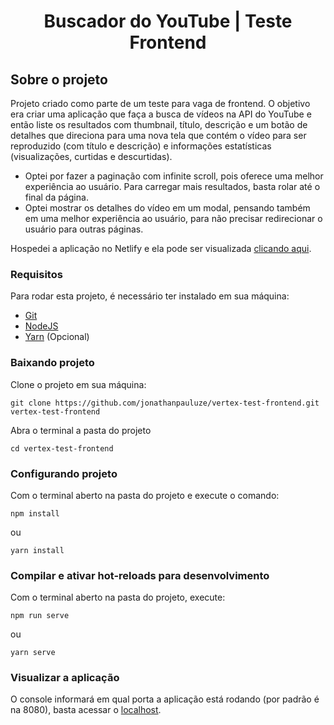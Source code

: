 <h1 align="center">
  Buscador do YouTube | Teste Frontend
</h1>

## Sobre o projeto
Projeto criado como parte de um teste para vaga de frontend. O objetivo era criar uma aplicação que faça a busca de vídeos na API do YouTube e então liste os resultados com thumbnail, título, descrição e um botão de detalhes que direciona para uma nova tela que contém o vídeo para ser reproduzido (com título e descrição) e informações estatísticas (visualizações, curtidas e descurtidas).
- Optei por fazer a paginação com infinite scroll, pois oferece uma melhor experiência ao usuário. Para carregar mais resultados, basta rolar até o final da página.
- Optei mostrar os detalhes do vídeo em um modal, pensando também em uma melhor experiência ao usuário, para não precisar redirecionar o usuário para outras páginas.

Hospedei a aplicação no Netlify e ela pode ser visualizada [clicando aqui](https://busca-youtube.netlify.com).

### Requisitos
Para rodar esta projeto, é necessário ter instalado em sua máquina:
- [Git](https://git-scm.com/)
- [NodeJS](https://nodejs.org/en/)
- [Yarn](https://yarnpkg.com/) (Opcional)

### Baixando projeto
Clone o projeto em sua máquina:
```
git clone https://github.com/jonathanpauluze/vertex-test-frontend.git vertex-test-frontend
```

Abra o terminal a pasta do projeto
```
cd vertex-test-frontend
```

### Configurando projeto
Com o terminal aberto na pasta do projeto e execute o comando:
```
npm install
```
ou
```
yarn install
```

### Compilar e ativar hot-reloads para desenvolvimento
Com o terminal aberto na pasta do projeto, execute:
```
npm run serve
```
ou
```
yarn serve
```

### Visualizar a aplicação
O console informará em qual porta a aplicação está rodando (por padrão é na 8080), basta acessar o [localhost](localhost:8080).
